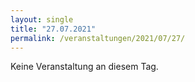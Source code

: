 ```yaml
---
layout: single
title: "27.07.2021"
permalink: /veranstaltungen/2021/07/27/
---
```


Keine Veranstaltung an diesem Tag.
